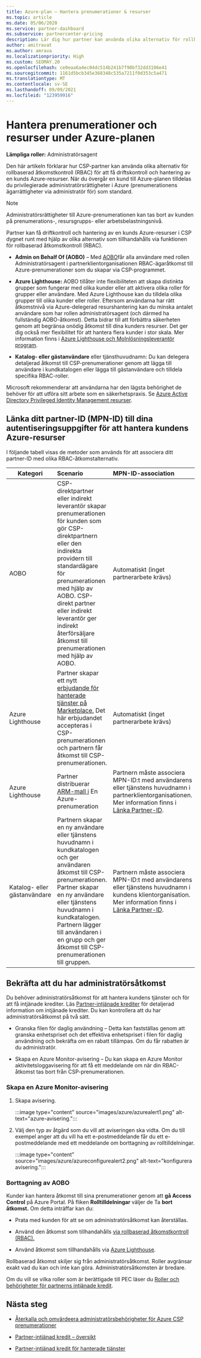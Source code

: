 ```yaml
---
title: Azure-plan – Hantera prenumerationer & resurser
ms.topic: article
ms.date: 05/06/2020
ms.service: partner-dashboard
ms.subservice: partnercenter-pricing
description: Lär dig hur partner kan använda olika alternativ för rollbaserad åtkomstkontroll (RBAC) för att få driftskontroll och hantering av en kunds Azure-resurser.
author: amitravat
ms.author: amrava
ms.localizationpriority: High
ms.custom: SEOMAY.20
ms.openlocfilehash: ce0eaa6a4ec04dc514b241b7f90bf32dd3106e41
ms.sourcegitcommit: 1161d5bcb345e368348c535a7211f0d353c5a471
ms.translationtype: MT
ms.contentlocale: sv-SE
ms.lasthandoff: 09/09/2021
ms.locfileid: "123959916"
---
```

# <a name="manage-subscriptions-and-resources-under-the-azure-plan"></a>Hantera prenumerationer och resurser under Azure-planen

**Lämpliga roller:** Administratörsagent


Den här artikeln förklarar hur CSP-partner kan använda olika alternativ för rollbaserad åtkomstkontroll (RBAC) för att få driftskontroll och hantering av en kunds Azure-resurser. När du övergår en kund till Azure-planen tilldelas du privilegierade administratörsrättigheter i Azure (prenumerationens ägarrättigheter via administratör för) som standard.

 > [!NOTE]
 > Administratörsrättigheter till Azure-prenumerationen kan tas bort av kunden på prenumerations-, resursgrupps- eller arbetsbelastningsnivå. 

 Partner kan få driftkontroll och hantering av en kunds Azure-resurser i CSP dygnet runt med hjälp av olika alternativ som tillhandahålls via funktionen för rollbaserad åtkomstkontroll (RBAC). 

- **Admin on Behalf Of (AOBO)** – Med [AOBO](https://channel9.msdn.com/Series/cspdev/Module-11-Admin-On-Behalf-Of-AOBO)får alla användare med rollen Administratörsagent i partnerklientorganisationen RBAC-ägaråtkomst till Azure-prenumerationer som du skapar via CSP-programmet.

- **Azure Lighthouse:** AOBO tillåter inte flexibiliteten att skapa distinkta grupper som fungerar med olika kunder eller att aktivera olika roller för grupper eller användare. Med Azure Lighthouse kan du tilldela olika grupper till olika kunder eller roller. Eftersom användarna har rätt åtkomstnivå via Azure-delegerad resurshantering kan du minska antalet användare som har rollen administratörsagent (och därmed ha fullständig AOBO-åtkomst). Detta bidrar till att förbättra säkerheten genom att begränsa onödig åtkomst till dina kunders resurser. Det ger dig också mer flexibilitet för att hantera flera kunder i stor skala. Mer information finns i [Azure Lighthouse och Molnlösningsleverantör program](/azure/lighthouse/concepts/cloud-solution-provider).

- **Katalog- eller [](/azure/active-directory/develop/app-objects-and-service-principals)gästanvändare** eller tjänsthuvudnamn: Du kan delegera detaljerad åtkomst till CSP-prenumerationer genom att lägga till användare i kundkatalogen eller lägga till gästanvändare och tilldela specifika RBAC-roller.

Microsoft rekommenderar att användarna har den lägsta behörighet de behöver för att utföra sitt arbete som en säkerhetspraxis. Se [Azure Active Directory Privileged Identity Management resurser](/azure/active-directory/privileged-identity-management/pim-configure).

## <a name="link-your-partner-id-mpn-id-to-your-credentials-for-managing-customers-azure-resources"></a>Länka ditt partner-ID (MPN-ID) till dina autentiseringsuppgifter för att hantera kundens Azure-resurser

I följande tabell visas de metoder som används för att associera ditt partner-ID med olika RBAC-åtkomstalternativ.

|**Kategori**   |**Scenario**   |**MPN-ID-association**|
|-----------------|:------------------------|:------------------|
|AOBO   |CSP-direktpartner eller indirekt leverantör skapar prenumerationen för kunden som gör CSP-direktpartnern eller den indirekta providern till standardägare för prenumerationen med hjälp av AOBO. CSP-direkt partner eller indirekt leverantör ger indirekt återförsäljare åtkomst till prenumerationen med hjälp av AOBO.|Automatiskt (inget partnerarbete krävs)|
|Azure Lighthouse|Partner skapar ett nytt [erbjudande för hanterade tjänster på Marketplace.](/azure/lighthouse/concepts/managed-services-offers) Det här erbjudandet accepteras i CSP-prenumerationen och partnern får åtkomst till CSP-prenumerationen.|Automatiskt (inget partnerarbete krävs)|
|Azure Lighthouse|Partner distribuerar [ARM-mall i](/azure/lighthouse/how-to/onboard-customer) En Azure-prenumeration|Partnern måste associera MPN-ID:t med användarens eller tjänstens huvudnamn i partnerklientorganisationen. Mer information finns i [Länka Partner-ID](/azure/billing/billing-partner-admin-link-started).|
|Katalog- eller gästanvändare|Partnern skapar en ny användare eller tjänstens huvudnamn i kundkatalogen och ger användaren åtkomst till CSP-prenumerationen. Partner skapar en ny användare eller tjänstens huvudnamn i kundkatalogen. Partnern lägger till användaren i en grupp och ger åtkomst till CSP-prenumerationen till gruppen.|Partnern måste associera MPN-ID:t med användarens eller tjänstens huvudnamn i kundens klientorganisation. Mer information finns i [Länka Partner-ID](/azure/billing/billing-partner-admin-link-started).|

## <a name="confirm-that-you-have-admin-access"></a>Bekräfta att du har administratörsåtkomst

Du behöver administratörsåtkomst för att hantera kundens tjänster och för att få intjänade krediter. Läs [Partner-intjänade krediter](partner-earned-credit.md) för detaljerad information om intjänade krediter. Du kan kontrollera att du har administratörsåtkomst på två sätt.

- Granska filen för daglig användning – Detta kan fastställas genom att granska enhetspriset och det effektiva enhetspriset i filen för daglig användning och bekräfta om en rabatt tillämpas. Om du får rabatten är du administratör.

- Skapa en Azure Monitor-avisering – Du kan [](/azure/azure-monitor/platform/alerts-activity-log) skapa en Azure Monitor aktivitetsloggavisering för att få ett meddelande om när din RBAC-åtkomst tas bort från CSP-prenumerationen.

### <a name="create-an-azure-monitor-alert"></a>Skapa en Azure Monitor-avisering

1. Skapa avisering.

   :::image type="content" source="images/azure/azurealert1.png" alt-text="azure-avisering.":::

2. Välj den typ av åtgärd som du vill att aviseringen ska vidta. Om du till exempel anger att du vill ha ett e-postmeddelande får du ett e-postmeddelande med ett meddelande om borttagning av rolltilldelningar.

   :::image type="content" source="images/azure/azureconfigurealert2.png" alt-text="konfigurera avisering.":::

### <a name="aobo-removal"></a>Borttagning av AOBO

Kunder kan hantera åtkomst till sina prenumerationer genom att **gå Access Control** på Azure Portal. På fliken **Rolltilldelningar** väljer de Ta **bort åtkomst.** Om detta inträffar kan du:

- Prata med kunden för att se om administratörsåtkomst kan återställas.

- Använd den åtkomst som tillhandahålls [via rollbaserad åtkomstkontroll (RBAC).](/azure/role-based-access-control/overview)

- Använd åtkomst som tillhandahålls via [Azure Lighthouse](https://azure.microsoft.com/services/azure-lighthouse/).

Rollbaserad åtkomst skiljer sig från administratörsåtkomst. Roller avgränsar exakt vad du kan och inte kan göra. Administratörsåtkomsten är bredare.

Om du vill se vilka roller som är berättigade till PEC läser du [Roller och behörigheter för partnerns intjänade kredit](https://query.prod.cms.rt.microsoft.com/cms/api/am/binary/RE3QuW2).

## <a name="next-steps"></a>Nästa steg

- [Återkalla och omvärdeera administratörsbehörigheter för Azure CSP prenumerationer](revoke-reinstate-csp.md)

- [Partner-intjänad kredit – översikt](partner-earned-credit.md)

- [Partner-intjänad kredit för hanterade tjänster](partner-earned-credit-explanation.md)